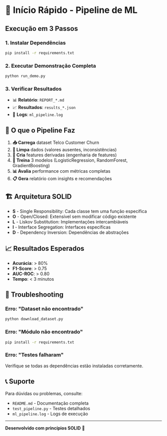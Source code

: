 # 🚀 Início Rápido - Pipeline de ML

## Execução em 3 Passos

### 1. Instalar Dependências
```bash
pip install -r requirements.txt
```

### 2. Executar Demonstração Completa
```bash
python run_demo.py
```

### 3. Verificar Resultados
- 📊 **Relatório**: `REPORT_*.md`
- 📈 **Resultados**: `results_*.json`
- 📝 **Logs**: `ml_pipeline.log`

## 🎯 O que o Pipeline Faz

1. **📥 Carrega** dataset Telco Customer Churn
2. **🧹 Limpa** dados (valores ausentes, inconsistências)
3. **🔧 Cria** features derivadas (engenharia de features)
4. **🤖 Treina** 3 modelos (LogisticRegression, RandomForest, GradientBoosting)
5. **📊 Avalia** performance com métricas completas
6. **📋 Gera** relatório com insights e recomendações

## 🏗️ Arquitetura SOLID

- **S** - Single Responsibility: Cada classe tem uma função específica
- **O** - Open/Closed: Extensível sem modificar código existente
- **L** - Liskov Substitution: Implementações intercambiáveis
- **I** - Interface Segregation: Interfaces específicas
- **D** - Dependency Inversion: Dependências de abstrações

## 📈 Resultados Esperados

- **Acurácia**: > 80%
- **F1-Score**: > 0.75
- **AUC-ROC**: > 0.80
- **Tempo**: < 3 minutos

## 🔧 Troubleshooting

### Erro: "Dataset não encontrado"
```bash
python download_dataset.py
```

### Erro: "Módulo não encontrado"
```bash
pip install -r requirements.txt
```

### Erro: "Testes falharam"
Verifique se todas as dependências estão instaladas corretamente.

## 📞 Suporte

Para dúvidas ou problemas, consulte:
- `README.md` - Documentação completa
- `test_pipeline.py` - Testes detalhados
- `ml_pipeline.log` - Logs de execução

---

**Desenvolvido com princípios SOLID** 🎯

